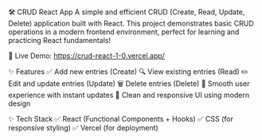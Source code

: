 🛠️ CRUD React App
A simple and efficient CRUD (Create, Read, Update, Delete) application built with React.
This project demonstrates basic CRUD operations in a modern frontend environment, perfect for learning and practicing React fundamentals!

🔗 Live Demo: https://crud-react-1-0.vercel.app/

✨ Features
✅ Add new entries (Create)
🔍 View existing entries (Read)
✏️ Edit and update entries (Update)
🗑️ Delete entries (Delete)
🔄 Smooth user experience with instant updates
🎨 Clean and responsive UI using modern design

✨ Tech Stack
✅ React (Functional Components + Hooks)
✅ CSS (for responsive styling)
✅ Vercel (for deployment)
